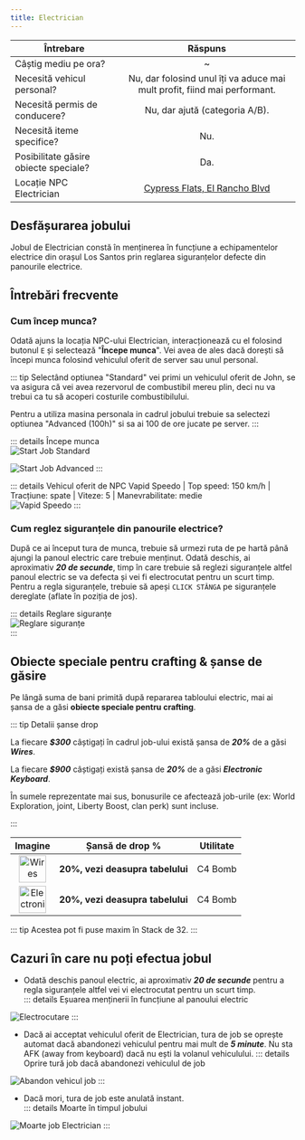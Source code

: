 ```yaml
---
title: Electrician
---
```


| Întrebare   | Răspuns |
| ----------- | :-----------: |
| Câștig mediu pe ora? | ~<Dinero :amount='1750' /> |
| Necesită vehicul personal? | Nu, dar folosind unul îți va aduce mai mult profit, fiind mai performant. |
| Necesită permis de conducere? | Nu, dar ajută (categoria A/B). |
| Necesită iteme specifice? | Nu. |
| Posibilitate găsire obiecte speciale? | Da. |
| Locație NPC Electrician | [Cypress Flats, El Rancho Blvd](https://i.imgur.com/L4CW5VF.png)


## Desfășurarea jobului  

Jobul de Electrician constă în menținerea în funcțiune a echipamentelor electrice din orașul Los Santos prin reglarea siguranțelor defecte din panourile electrice.

## Întrebări frecvente

### Cum încep munca?

Odată ajuns la locația NPC-ului Electrician, interacționează cu el folosind butonul `E` și selectează "**Începe munca**". Vei avea de ales dacă dorești să începi munca folosind vehiculul oferit de server sau unul personal. 

::: tip
Selectând optiunea "Standard" vei primi un vehiculul oferit de John, se va asigura că vei avea rezervorul de combustibil mereu plin, deci nu va trebui ca tu să acoperi costurile combustibilului.

Pentru a utiliza masina personala in cadrul jobului trebuie sa selectezi optiunea "Advanced (100h)" si sa ai 100 de ore jucate pe server. 
:::

::: details Începe munca   
  <Image src="https://i.imgur.com/NXiUWQL.gif" alt="Start Job Standard" /> 

  <Image src="https://i.imgur.com/qoiljfs.gif" alt="Start Job Advanced" /> 
:::  

::: details Vehicul oferit de NPC 
  Vapid Speedo | Top speed: 150 km/h | Tracțiune: spate | Viteze: 5 | Manevrabilitate: medie  
  <Image src="https://i.imgur.com/1ygPC69.png" alt="Vapid Speedo" />
::: 
 
### Cum reglez siguranțele din panourile electrice?  

După ce ai început tura de munca, trebuie să urmezi ruta de pe hartă până ajungi la panoul electric care trebuie menținut.
Odată deschis, ai aproximativ _**20 de secunde**_, timp în care trebuie să reglezi siguranțele altfel panoul electric se va defecta și vei fi electrocutat pentru un scurt timp.  
Pentru a regla siguranțele, trebuie să apeși `CLICK STÂNGA` pe siguranțele dereglate (aflate în poziția de jos).

::: details Reglare siguranțe  
  <Image src="https://i.imgur.com/JJzrJyB.gif" alt="Reglare siguranțe" />  
:::  

## Obiecte speciale pentru crafting & șanse de găsire  

Pe lângă suma de bani primită după repararea tabloului electric, mai ai șansa de a găsi **obiecte speciale pentru crafting**.

::: tip Detalii șanse drop

La fiecare _**$300**_ câștigați în cadrul job-ului există șansa de _**20%**_ de a găsi _**Wires**_.

La fiecare _**$900**_ câștigați există șansa de _**20%**_ de a găsi _**Electronic Keyboard**_.

În sumele reprezentate mai sus, bonusurile ce afectează job-urile (ex: World Exploration, joint, Liberty Boost, clan perk) sunt incluse.

:::

| **Imagine** | **Șansă de drop %** | **Utilitate**
| :-----------: | :-----------: | :-----------: |
| <Image src="https://i.imgur.com/C6Pj7yU.png" alt="Wires" width="48" label="Wires" /> |  **20%, vezi deasupra tabelului**  | C4 Bomb |
| <Image src="https://i.imgur.com/hMMK1SU.png" alt="Electronic keyboard" width="48" label="Electronic keyboard" /> | **20%, vezi deasupra tabelului**  | C4 Bomb |

::: tip Acestea pot fi puse maxim în Stack de 32.
:::

## Cazuri în care nu poți efectua jobul  
 
- Odată deschis panoul electric, ai aproximativ  _**20 de secunde**_ pentru a regla siguranțele altfel vei vi electrocutat pentru un scurt timp.  
::: details Eșuarea menținerii în funcțiune al panoului electric  
 <Image src="https://i.imgur.com/ftJmAXl.gif" alt="Electrocutare" />  
:::  

- Dacă ai acceptat vehiculul oferit de Electrician, tura de job se oprește automat dacă abandonezi vehiculul pentru mai mult de _**5 minute**_. Nu sta AFK (away from keyboard) dacă nu ești la volanul vehiculului.
::: details Oprire tură job dacă abandonezi vehiculul de job   
<Image src="https://i.imgur.com/SIgpCH9.png" alt="Abandon vehicul job" />
:::  

- Dacă mori, tura de job este anulată instant.  
::: details Moarte în timpul jobului  
<Image src="https://i.imgur.com/BiaNgMN.png" alt="Moarte job Electrician" />
:::  

